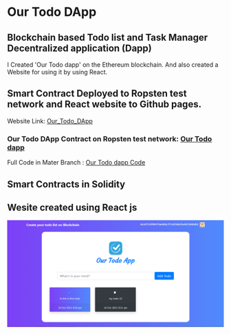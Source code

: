 # Our Todo DApp
## Blockchain based Todo list and Task Manager Decentralized application (Dapp)

I Created 'Our Todo dapp' on the Ethereum blockchain. And also created a Website for using it by using React.

## Smart Contract Deployed to **Ropsten test network** and React website to Github pages.

Website Link: [Our_Todo_DApp](https://abhithory.github.io/Our_Todo_App/ "As Token ICO")

### Our Todo DApp Contract on Ropsten test network: [Our Todo dapp](https://ropsten.etherscan.io/address/0x56965196C55454ccd84b3DEa15E5c5CB7eB691CC "Our Todo dapp")


Full Code in Mater Branch : [Our Todo dapp Code](https://github.com/abhithory/Our_Todo_App "Our Todo dapp Code")


## Smart Contracts in Solidity
## Wesite created using React js

![imagename](https://raw.githubusercontent.com/abhithory/Our_Todo_App/master/public/img/our%20todo%20dapp.PNG)
